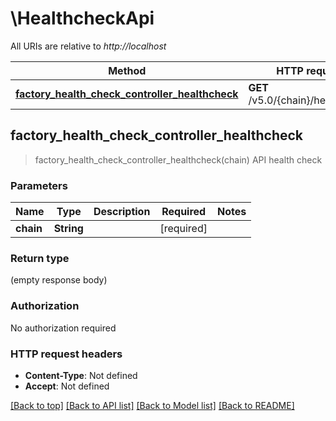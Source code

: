 # \HealthcheckApi

All URIs are relative to *http://localhost*

Method | HTTP request | Description
------------- | ------------- | -------------
[**factory_health_check_controller_healthcheck**](HealthcheckApi.md#factory_health_check_controller_healthcheck) | **GET** /v5.0/{chain}/healthcheck | API health check



## factory_health_check_controller_healthcheck

> factory_health_check_controller_healthcheck(chain)
API health check

### Parameters


Name | Type | Description  | Required | Notes
------------- | ------------- | ------------- | ------------- | -------------
**chain** | **String** |  | [required] |

### Return type

 (empty response body)

### Authorization

No authorization required

### HTTP request headers

- **Content-Type**: Not defined
- **Accept**: Not defined

[[Back to top]](#) [[Back to API list]](../README.md#documentation-for-api-endpoints) [[Back to Model list]](../README.md#documentation-for-models) [[Back to README]](../README.md)

